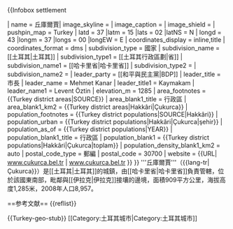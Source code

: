 {{Infobox settlement
<!-- See Template:Infobox settlement for additional fields and descriptions -->
| name                    = 
丘庫爾賈| image_skyline           =
| image_caption           =
| image_shield            =
| pushpin_map             = Turkey
| latd  = 37 |latm  = 15 |lats  = 02 |latNS  = N
| longd = 43 |longm = 37 |longs = 00 |longEW = E
| coordinates_display     = inline,title
| coordinates_format      = dms
| subdivision_type        = 國家
| subdivision_name        = [[土耳其|土耳其]]
| subdivision_type1       = [[土耳其行政區劃|省]]
| subdivision_name1       = [[哈卡里省|哈卡里省]]
| subdivision_type2       =
| subdivision_name2       =
| leader_party            = [[和平與民主黨|BDP]]
| leader_title            = 市長
| leader_name             = Mehmet Kanar
| leader_title1           = Kaymakam
| leader_name1            = Levent Öztin
| elevation_m             = 1285
| area_footnotes          = {{Turkey district areas|SOURCE}}
| area_blank1_title       = 行政區
| area_blank1_km2         = {{Turkey district areas|Hakkâri|Çukurca}}
| population_footnotes    = {{Turkey district populations|SOURCE|Hakkâri}}
| population_urban        = {{Turkey district populations|Hakkâri|Çukurca|şehir}}
| population_as_of        = {{Turkey district populations|YEAR}}
| population_blank1_title = 行政區
| population_blank1       = {{Turkey district populations|Hakkâri|Çukurca|toplam}}
| population_density_blank1_km2  = auto
| postal_code_type        = 郵編
| postal_code             = 30700
| website                 = {{URL| www.cukurca.bel.tr | www.cukurca.bel.tr }}
}}
'''丘庫爾賈'''（{{lang-tr|Çukurca}}）是[[土耳其|土耳其]]的城鎮，由[[哈卡里省|哈卡里省]]負責管轄，位於該國東南部，毗鄰與[[伊拉克|伊拉克]]接壤的邊境，面積909平方公里，海拔高度1,285米，2008年人口8,957。

==参考文献==
{{reflist}}

{{Turkey-geo-stub}}
[[Category:土耳其城市|Category:土耳其城市]]